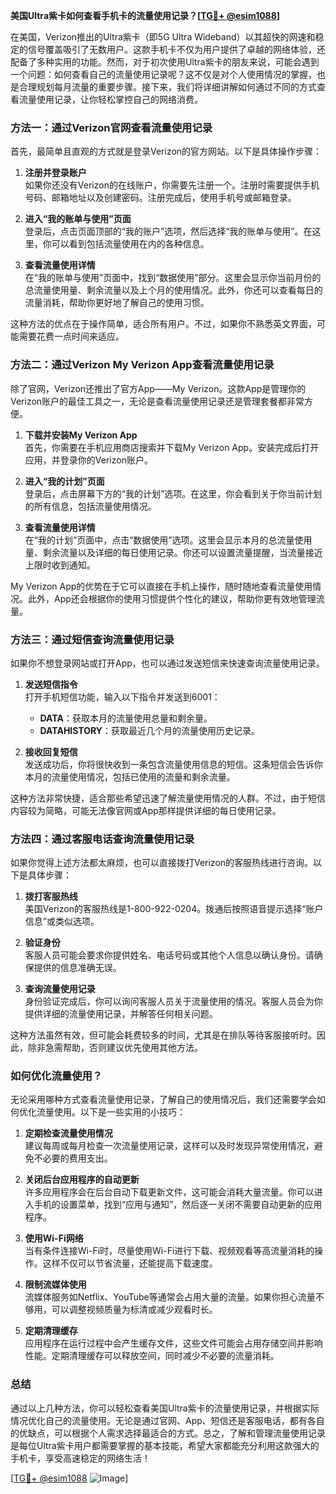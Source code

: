 **美国Ultra紫卡如何查看手机卡的流量使用记录？[[TG💪+ @esim1088](https://t.me/s/esim1088)]**

在美国，Verizon推出的Ultra紫卡（即5G Ultra Wideband）以其超快的网速和稳定的信号覆盖吸引了无数用户。这款手机卡不仅为用户提供了卓越的网络体验，还配备了多种实用的功能。然而，对于初次使用Ultra紫卡的朋友来说，可能会遇到一个问题：如何查看自己的流量使用记录呢？这不仅是对个人使用情况的掌握，也是合理规划每月流量的重要步骤。接下来，我们将详细讲解如何通过不同的方式查看流量使用记录，让你轻松掌控自己的网络消费。

### 方法一：通过Verizon官网查看流量使用记录

首先，最简单且直观的方式就是登录Verizon的官方网站。以下是具体操作步骤：

1. **注册并登录账户**  
   如果你还没有Verizon的在线账户，你需要先注册一个。注册时需要提供手机号码、邮箱地址以及创建密码。注册完成后，使用手机号或邮箱登录。

2. **进入“我的账单与使用”页面**  
   登录后，点击页面顶部的“我的账户”选项，然后选择“我的账单与使用”。在这里，你可以看到包括流量使用在内的各种信息。

3. **查看流量使用详情**  
   在“我的账单与使用”页面中，找到“数据使用”部分。这里会显示你当前月份的总流量使用量、剩余流量以及上个月的使用情况。此外，你还可以查看每日的流量消耗，帮助你更好地了解自己的使用习惯。

这种方法的优点在于操作简单，适合所有用户。不过，如果你不熟悉英文界面，可能需要花费一点时间来适应。

### 方法二：通过Verizon My Verizon App查看流量使用记录

除了官网，Verizon还推出了官方App——My Verizon。这款App是管理你的Verizon账户的最佳工具之一，无论是查看流量使用记录还是管理套餐都非常方便。

1. **下载并安装My Verizon App**  
   首先，你需要在手机应用商店搜索并下载My Verizon App。安装完成后打开应用，并登录你的Verizon账户。

2. **进入“我的计划”页面**  
   登录后，点击屏幕下方的“我的计划”选项。在这里，你会看到关于你当前计划的所有信息，包括流量使用情况。

3. **查看流量使用详情**  
   在“我的计划”页面中，点击“数据使用”选项。这里会显示本月的总流量使用量、剩余流量以及详细的每日使用记录。你还可以设置流量提醒，当流量接近上限时收到通知。

My Verizon App的优势在于它可以直接在手机上操作，随时随地查看流量使用情况。此外，App还会根据你的使用习惯提供个性化的建议，帮助你更有效地管理流量。

### 方法三：通过短信查询流量使用记录

如果你不想登录网站或打开App，也可以通过发送短信来快速查询流量使用记录。

1. **发送短信指令**  
   打开手机短信功能，输入以下指令并发送到6001：
   - **DATA**：获取本月的流量使用总量和剩余量。
   - **DATAHISTORY**：获取最近几个月的流量使用历史记录。

2. **接收回复短信**  
   发送成功后，你将很快收到一条包含流量使用信息的短信。这条短信会告诉你本月的流量使用情况，包括已使用的流量和剩余流量。

这种方法非常快捷，适合那些希望迅速了解流量使用情况的人群。不过，由于短信内容较为简略，可能无法像官网或App那样提供详细的每日使用记录。

### 方法四：通过客服电话查询流量使用记录

如果你觉得上述方法都太麻烦，也可以直接拨打Verizon的客服热线进行咨询。以下是具体步骤：

1. **拨打客服热线**  
   美国Verizon的客服热线是1-800-922-0204。拨通后按照语音提示选择“账户信息”或类似选项。

2. **验证身份**  
   客服人员可能会要求你提供姓名、电话号码或其他个人信息以确认身份。请确保提供的信息准确无误。

3. **查询流量使用记录**  
   身份验证完成后，你可以询问客服人员关于流量使用的情况。客服人员会为你提供详细的流量使用记录，并解答任何相关问题。

这种方法虽然有效，但可能会耗费较多的时间，尤其是在排队等待客服接听时。因此，除非急需帮助，否则建议优先使用其他方法。

### 如何优化流量使用？

无论采用哪种方式查看流量使用记录，了解自己的使用情况后，我们还需要学会如何优化流量使用。以下是一些实用的小技巧：

1. **定期检查流量使用情况**  
   建议每周或每月检查一次流量使用记录，这样可以及时发现异常使用情况，避免不必要的费用支出。

2. **关闭后台应用程序的自动更新**  
   许多应用程序会在后台自动下载更新文件，这可能会消耗大量流量。你可以进入手机的设置菜单，找到“应用与通知”，然后逐一关闭不需要自动更新的应用程序。

3. **使用Wi-Fi网络**  
   当有条件连接Wi-Fi时，尽量使用Wi-Fi进行下载、视频观看等高流量消耗的操作。这样不仅可以节省流量，还能提高下载速度。

4. **限制流媒体使用**  
   流媒体服务如Netflix、YouTube等通常会占用大量的流量。如果你担心流量不够用，可以调整视频质量为标清或减少观看时长。

5. **定期清理缓存**  
   应用程序在运行过程中会产生缓存文件，这些文件可能会占用存储空间并影响性能。定期清理缓存可以释放空间，同时减少不必要的流量消耗。

### 总结

通过以上几种方法，你可以轻松查看美国Ultra紫卡的流量使用记录，并根据实际情况优化自己的流量使用。无论是通过官网、App、短信还是客服电话，都有各自的优缺点，可以根据个人需求选择最适合的方式。总之，了解和管理流量使用记录是每位Ultra紫卡用户都需要掌握的基本技能，希望大家都能充分利用这款强大的手机卡，享受高速稳定的网络生活！

[[TG💪+ @esim1088](https://t.me/s/esim1088) ![Image](https://i.postimg.cc/4NQfJmqS/Snipaste-2025-05-13-00-14-12.png)]